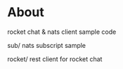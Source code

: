 # About
rocket chat & nats client sample code

sub/ nats subscript sample

rocket/ rest client for rocket chat

